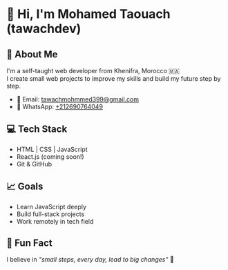 # 👋 Hi, I'm Mohamed Taouach (tawachdev)

## 🧠 About Me
I'm a self-taught web developer from Khenifra, Morocco 🇲🇦  
I create small web projects to improve my skills and build my future step by step.

- 📧 Email: [tawachmohmmed399@gmail.com](mailto:tawachmohmmed399@gmail.com)
- 📱 WhatsApp: [+212690764049](https://wa.me/212690764049)

## 💻 Tech Stack
- HTML | CSS | JavaScript
- React.js (coming soon!)
- Git & GitHub

## 📈 Goals
- Learn JavaScript deeply
- Build full-stack projects
- Work remotely in tech field

## 🧩 Fun Fact
I believe in *"small steps, every day, lead to big changes"* 🚀
